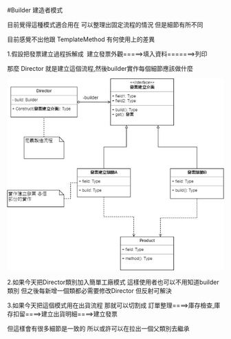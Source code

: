 #Builder 建造者模式

目前覺得這種模式適合用在 可以整理出固定流程的情況 但是細節有所不同

目前感覺不出他跟 TemplateMethod 有何使用上的差異


1.假設把發票建立過程拆解成  建立發票外觀=====>填入資料=======>列印

那麼 Director 就是建立這個流程,然後builder實作每個細節應該做什麼

![image](https://github.com/escc1122/design-pattern/blob/master/new/13_Builder/Builder.jpg)


2.如果今天把Director類別加入簡單工廠模式 這樣使用者也可以不用知道builder類別 但之後每新增一個類都必需要修改Director 但反射可解決

3.如果今天把這個模式用在出貨流程 那就可以切割成 訂單整理====>庫存檢查,庫存扣留====>建立出貨明細====>建立發票

但這樣會有很多細節是一致的 所以或許可以在拉出一個父類別去繼承
